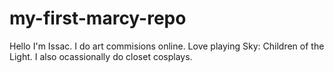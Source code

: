 # my-first-marcy-repo
Hello I'm Issac. I do art commisions online. Love playing Sky: Children of the Light. I also ocassionally do closet cosplays.